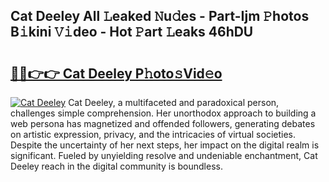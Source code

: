 ## Cat Deeley All 𝙻eaked 𝙽u𝚍es - Part-Ijm 𝙿hotos B𝚒kini 𝚅𝚒deo - Hot 𝙿art 𝙻eaks 46hDU

# <h2><a href="http://ld1h7hz.urlbe.top/?page=Cat+Deeley">🔗🔗👉👉 Cat Deeley P𝚑oto𝚜Vid𝚎o</a></h2>

[![Cat Deeley](https://i.imgur.com/eBuTRDB.gif)](http://ld1h7hz.urlbe.top/?page=Cat+Deeley)
Cat Deeley, a multifaceted and paradoxical person, challenges simple comprehension. Her unorthodox approach to building a web persona has magnetized and offended followers, generating debates on artistic expression, privacy, and the intricacies of virtual societies. Despite the uncertainty of her next steps, her impact on the digital realm is significant. Fueled by unyielding resolve and undeniable enchantment, Cat Deeley reach in the digital community is boundless.
